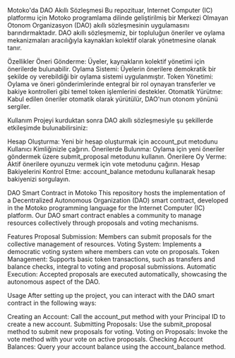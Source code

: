Motoko'da DAO Akıllı Sözleşmesi
Bu repozituar, Internet Computer (IC) platformu için Motoko programlama dilinde geliştirilmiş bir Merkezi Olmayan Otonom Organizasyon (DAO) akıllı sözleşmesinin uygulamasını barındırmaktadır. DAO akıllı sözleşmemiz, bir topluluğun öneriler ve oylama mekanizmaları aracılığıyla kaynakları kolektif olarak yönetmesine olanak tanır.

Özellikler
Öneri Gönderme: Üyeler, kaynakların kolektif yönetimi için önerilerde bulunabilir.
Oylama Sistemi: Üyelerin önerilere demokratik bir şekilde oy verebildiği bir oylama sistemi uygulanmıştır.
Token Yönetimi: Oylama ve öneri gönderimlerinde entegral bir rol oynayan transferler ve bakiye kontrolleri gibi temel token işlemlerini destekler.
Otomatik Yürütme: Kabul edilen öneriler otomatik olarak yürütülür, DAO'nun otonom yönünü sergiler.

Kullanım
Projeyi kurduktan sonra DAO akıllı sözleşmesiyle şu şekillerde etkileşimde bulunabilirsiniz:

Hesap Oluşturma: Yeni bir hesap oluşturmak için account_put metodunu Kullanıcı Kimliğinizle çağırın.
Önerilerde Bulunma: Oylama için yeni öneriler göndermek üzere submit_proposal metodunu kullanın.
Önerilere Oy Verme: Aktif önerilere oyunuzu vermek için vote metodunu çağırın.
Hesap Bakiyelerini Kontrol Etme: account_balance metodunu kullanarak hesap bakiyenizi sorgulayın.

DAO Smart Contract in Motoko
This repository hosts the implementation of a Decentralized Autonomous Organization (DAO) smart contract, developed in the Motoko programming language for the Internet Computer (IC) platform. Our DAO smart contract enables a community to manage resources collectively through proposals and voting mechanisms.

Features
Proposal Submission: Members can submit proposals for the collective management of resources.
Voting System: Implements a democratic voting system where members can vote on proposals.
Token Management: Supports basic token transactions, such as transfers and balance checks, integral to voting and proposal submissions.
Automatic Execution: Accepted proposals are executed automatically, showcasing the autonomous aspect of the DAO.

Usage
After setting up the project, you can interact with the DAO smart contract in the following ways:

Creating an Account: Call the account_put method with your Principal ID to create a new account.
Submitting Proposals: Use the submit_proposal method to submit new proposals for voting.
Voting on Proposals: Invoke the vote method with your vote on active proposals.
Checking Account Balances: Query your account balance using the account_balance method.

